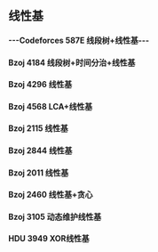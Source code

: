 ## 线性基
#### ---Codeforces 587E 线段树+线性基---
#### Bzoj 4184 线段树+时间分治+线性基
#### Bzoj 4296 线性基
#### Bzoj 4568 LCA+线性基
#### Bzoj 2115 线性基
#### Bzoj 2844 线性基
#### Bzoj 2011 线性基
#### Bzoj 2460 线性基+贪心
#### Bzoj 3105 动态维护线性基
#### HDU 3949 XOR线性基

